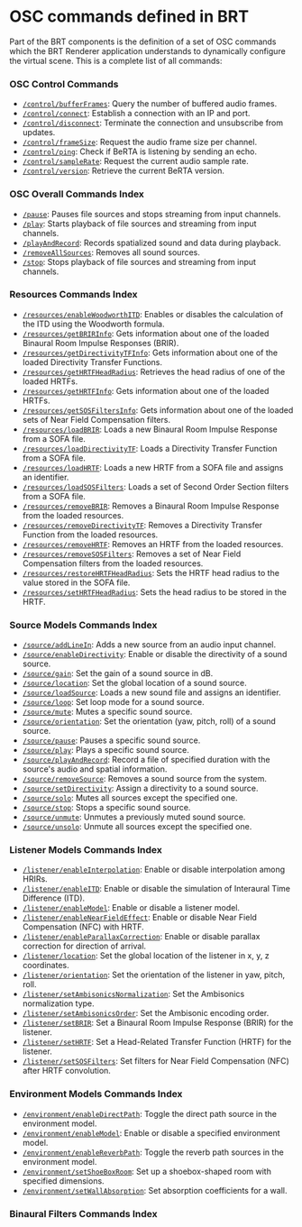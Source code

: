 # OSC commands defined in BRT   

Part of the BRT components is the definition of a set of OSC commands which the BRT Renderer application understands to dynamically configure the virtual scene. This is a complete list of all commands:


### OSC Control Commands 

- [`/control/bufferFrames`](control.md#controlbufferframes): Query the number of buffered audio frames.
- [`/control/connect`](control.md#controlconnect): Establish a connection with an IP and port.
- [`/control/disconnect`](control.md#controldisconnect): Terminate the connection and unsubscribe from updates.
- [`/control/frameSize`](control.md#controlframesize): Request the audio frame size per channel.
- [`/control/ping`](control.md#controlping): Check if BeRTA is listening by sending an echo.
- [`/control/sampleRate`](control.md#controlsamplerate): Request the current audio sample rate.
- [`/control/version`](control.md#controlversion): Retrieve the current BeRTA version.

### OSC Overall Commands Index

- [`/pause`](overall.md#pause): Pauses file sources and stops streaming from input channels.
- [`/play`](overall.md#play): Starts playback of file sources and streaming from input channels.
- [`/playAndRecord`](overall.md#playandrecord): Records spatialized sound and data during playback.
- [`/removeAllSources`](overall.md#removeallsources): Removes all sound sources.
- [`/stop`](overall.md#stop): Stops playback of file sources and streaming from input channels.


### Resources Commands Index

- [`/resources/enableWoodworthITD`](resources.md#resourcesenablewoodworthitd): Enables or disables the calculation of the ITD using the Woodworth formula.
- [`/resources/getBRIRInfo`](resources.md#resourcesgetbririnfo): Gets information about one of the loaded Binaural Room Impulse Responses (BRIR).
- [`/resources/getDirectivityTFInfo`](resources.md#resourcesgetdirectivitytfinfo): Gets information about one of the loaded Directivity Transfer Functions.
- [`/resources/getHRTFHeadRadius`](resources.md#resourcesgethrtfheadradius): Retrieves the head radius of one of the loaded HRTFs.
- [`/resources/getHRTFInfo`](resources.md#resourcesgethrtfinfo): Gets information about one of the loaded HRTFs.
- [`/resources/getSOSFiltersInfo`](resources.md#resourcesgetsosfiltersinfo): Gets information about one of the loaded sets of Near Field Compensation filters.
- [`/resources/loadBRIR`](resources.md#resourcesloadbrir): Loads a new Binaural Room Impulse Response from a SOFA file.
- [`/resources/loadDirectivityTF`](resources.md#resourcesloaddirectivitytf): Loads a Directivity Transfer Function from a SOFA file.
- [`/resources/loadHRTF`](resources.md#resourcesloadhrtf): Loads a new HRTF from a SOFA file and assigns an identifier.
- [`/resources/loadSOSFilters`](resources.md#resourcesloadsosfilters): Loads a set of Second Order Section filters from a SOFA file.
- [`/resources/removeBRIR`](resources.md#resourcesremovebrir): Removes a Binaural Room Impulse Response from the loaded resources.
- [`/resources/removeDirectivityTF`](resources.md#resourcesremovedirectivitytf): Removes a Directivity Transfer Function from the loaded resources.
- [`/resources/removeHRTF`](resources.md#resourcesremovehrtf): Removes an HRTF from the loaded resources.
- [`/resources/removeSOSFilters`](resources.md#resourcesremovesosfilters): Removes a set of Near Field Compensation filters from the loaded resources.
- [`/resources/restoreHRTFHeadRadius`](resources.md#resourcesrestorehrtfheadradius): Sets the HRTF head radius to the value stored in the SOFA file.
- [`/resources/setHRTFHeadRadius`](resources.md#resourcessethrtfheadradius): Sets the head radius to be stored in the HRTF.



### Source Models Commands Index

- [`/source/addLineIn`](source.md#sourceaddlinein): Adds a new source from an audio input channel.
- [`/source/enableDirectivity`](source.md#sourceenabledirectivity): Enable or disable the directivity of a sound source.
- [`/source/gain`](source.md#sourcegain): Set the gain of a sound source in dB.
- [`/source/location`](source.md#sourcelocation): Set the global location of a sound source.
- [`/source/loadSource`](source.md#sourceloadsource): Loads a new sound file and assigns an identifier.
- [`/source/loop`](source.md#sourceloop): Set loop mode for a sound source.
- [`/source/mute`](source.md#sourcemute): Mutes a specific sound source.
- [`/source/orientation`](source.md#sourceorientation): Set the orientation (yaw, pitch, roll) of a sound source.
- [`/source/pause`](source.md#sourcepause): Pauses a specific sound source.
- [`/source/play`](source.md#sourceplay): Plays a specific sound source.
- [`/source/playAndRecord`](source.md#sourceplayandrecord): Record a file of specified duration with the source's audio and spatial information.
- [`/source/removeSource`](source.md#sourceremovesource): Removes a sound source from the system.
- [`/source/setDirectivity`](source.md#sourcesetdirectivity): Assign a directivity to a sound source.
- [`/source/solo`](source.md#sourcesolo): Mutes all sources except the specified one.
- [`/source/stop`](source.md#sourcestop): Stops a specific sound source.
- [`/source/unmute`](source.md#sourceunmute): Unmutes a previously muted sound source.
- [`/source/unsolo`](source.md#sourceunsolo): Unmute all sources except the specified one.



### Listener Models Commands Index

- [`/listener/enableInterpolation`](listener.md#listenerenableinterpolation): Enable or disable interpolation among HRIRs.
- [`/listener/enableITD`](listener.md#listenerenableitd): Enable or disable the simulation of Interaural Time Difference (ITD).
- [`/listener/enableModel`](listener.md#listenerenablemodel): Enable or disable a listener model.
- [`/listener/enableNearFieldEffect`](listener.md#listenerenablenearfieldeffect): Enable or disable Near Field Compensation (NFC) with HRTF.
- [`/listener/enableParallaxCorrection`](listener.md#listenerenableparallaxcorrection): Enable or disable parallax correction for direction of arrival.
- [`/listener/location`](listener.md#listenerlocation): Set the global location of the listener in x, y, z coordinates.
- [`/listener/orientation`](listener.md#listenerorientation): Set the orientation of the listener in yaw, pitch, roll.
- [`/listener/setAmbisonicsNormalization`](listener.md#listenersetambisonicsnormalization): Set the Ambisonics normalization type.
- [`/listener/setAmbisonicsOrder`](listener.md#listenersetambisonicsorder): Set the Ambisonic encoding order.
- [`/listener/setBRIR`](listener.md#listenersetbrir): Set a Binaural Room Impulse Response (BRIR) for the listener.
- [`/listener/setHRTF`](listener.md#listenersethrtf): Set a Head-Related Transfer Function (HRTF) for the listener.
- [`/listener/setSOSFilters`](listener.md#listenersetsosfilters): Set filters for Near Field Compensation (NFC) after HRTF convolution.


### Environment Models Commands Index

- [`/environment/enableDirectPath`](environment.md#environmentenabledirectpath): Toggle the direct path source in the environment model.
- [`/environment/enableModel`](environment.md#environmentenablemodel): Enable or disable a specified environment model.
- [`/environment/enableReverbPath`](environment.md#environmentenablereverbpath): Toggle the reverb path sources in the environment model.
- [`/environment/setShoeBoxRoom`](environment.md#environmentsetshoeboxroom): Set up a shoebox-shaped room with specified dimensions.
- [`/environment/setWallAbsorption`](environment.md#environmentsetwallabsorption): Set absorption coefficients for a wall.

### Binaural Filters Commands Index
